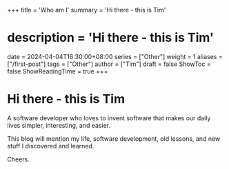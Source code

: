 +++
title = 'Who am I'
summary = 'Hi there - this is Tim'
# description = 'Hi there - this is Tim'
date = 2024-04-04T16:30:00+08:00
series = ["Other"]
weight = 1
aliases = ["/first-post"]
tags = ["Other"]
author = ["Tim"]
draft = false
ShowToc = false
ShowReadingTime = true
+++

# Hi there - this is Tim
A software developer who loves to invent software that makes our daily lives simpler, interesting, and easier.

This blog will mention my life, software development, old lessons, and new stuff I discovered and learned.

Cheers.